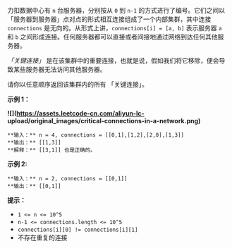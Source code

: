 力扣数据中心有 `n` 台服务器，分别按从 `0` 到 `n-1`
的方式进行了编号。它们之间以「服务器到服务器」点对点的形式相互连接组成了一个内部集群，其中连接 `connections`
是无向的。从形式上讲，`connections[i] = [a, b]` 表示服务器 `a` 和 `b`
之间形成连接。任何服务器都可以直接或者间接地通过网络到达任何其他服务器。

_「关键连接」_  是在该集群中的重要连接，也就是说，假如我们将它移除，便会导致某些服务器无法访问其他服务器。

请你以任意顺序返回该集群内的所有 「关键连接」。



**示例 1：**

**![](https://assets.leetcode-cn.com/aliyun-lc-
upload/original_images/critical-connections-in-a-network.png)**

    
    
    **输入：** n = 4, connections = [[0,1],[1,2],[2,0],[1,3]]
    **输出：** [[1,3]]
    **解释：** [[3,1]] 也是正确的。

**示例 2:**

    
    
    **输入：** n = 2, connections = [[0,1]]
    **输出：** [[0,1]]
    



**提示：**

  * `1 <= n <= 10^5`
  * `n-1 <= connections.length <= 10^5`
  * `connections[i][0] != connections[i][1]`
  * 不存在重复的连接

